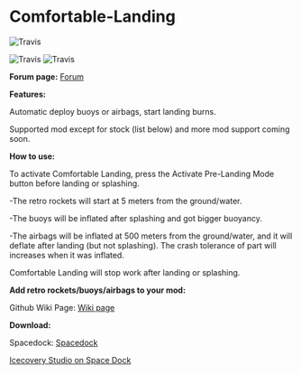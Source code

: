 # Comfortable-Landing
![Travis](https://i.imgur.com/ynQjKEY.png)

![Travis](https://img.shields.io/badge/KSP%20version-1.4.x-66ccff.svg?style=flat-square) 
![Travis](https://img.shields.io/badge/MOD%20version-1.6-orange.svg?style=flat-square)

**Forum page:** [Forum](https://forum.kerbalspaceprogram.com/index.php?/topic/165762-130comfortable-landing/&tab=comments#comment-3178500)

**Features:**

Automatic deploy buoys or airbags, start landing burns.

Supported mod except for stock (list below) and more mod support coming soon.

 

**How to use:**

To activate Comfortable Landing, press the Activate Pre-Landing Mode button before landing or splashing.

 

-The retro rockets will start at 5 meters from the ground/water.

-The buoys will be inflated after splashing and got bigger buoyancy.

-The airbags will be inflated at 500 meters from the ground/water, and it will deflate after landing (but not splashing). The crash tolerance of part will increases when it was inflated.

Comfortable Landing will stop work after landing or splashing.

 

**Add retro rockets/buoys/airbags to your mod:**

Github Wiki Page: [Wiki page](https://github.com/Icecovery/Comfortable-Landing/wiki)

**Download:**

Spacedock: [Spacedock](https://spacedock.info/mod/1528)


[Icecovery Studio on Space Dock](https://spacedock.info/profile/IcecoveryStudio)
